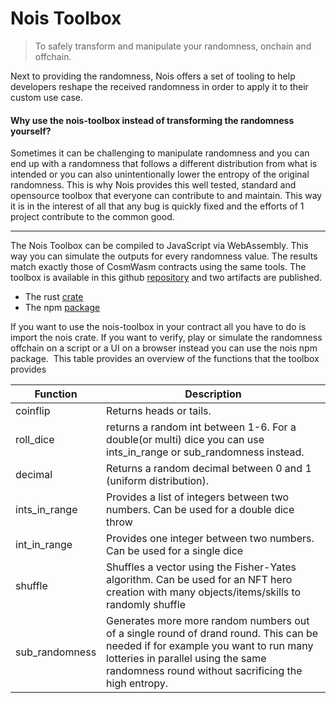 # Nois Toolbox

> To safely transform and manipulate your randomness, onchain and offchain.

Next to providing the randomness, Nois offers a set of tooling to help
developers reshape the received randomness in order to apply it to their custom
use case.

#### Why use the nois-toolbox instead of transforming the randomness yourself?

Sometimes it can be challenging to manipulate randomness and you can end up with
a randomness that follows a different distribution from what is intended or you
can also unintentionally lower the entropy of the original randomness. This is
why Nois provides this well tested, standard and opensource toolbox that
everyone can contribute to and maintain. This way it is in the interest of all
that any bug is quickly fixed and the efforts of 1 project contribute to the
common good.

---

The Nois Toolbox can be compiled to JavaScript via WebAssembly. This way you can
simulate the outputs for every randomness value. The results match exactly those
of CosmWasm contracts using the same tools. The toolbox is available in this
github [repository](https://github.com/noislabs/nois) and two artifacts are
published.

- The rust [crate](https://crates.io/crates/nois)
- The npm [package](https://www.npmjs.com/package/nois)

If you want to use the nois-toolbox in your contract all you have to do is
import the nois crate. If you want to verify, play or simulate the randomness
offchain on a script or a UI on a browser instead you can use the nois npm
package. ​ This table provides an overview of the functions that the toolbox
provides

| Function       | Description                                                                                                                                                                                                                 |
| -------------- | --------------------------------------------------------------------------------------------------------------------------------------------------------------------------------------------------------------------------- |
| coinflip       | Returns heads or tails.                                                                                                                                                                                                     |
| roll_dice      | returns a random int between 1-6. For a double(or multi) dice you can use ints_in_range or sub_randomness instead.                                                                                                          |
| decimal        | Returns a random decimal between 0 and 1 (uniform distribution).                                                                                                                                                            |
| ints_in_range  | Provides a list of integers between two numbers. Can be used for a double dice throw                                                                                                                                        |
| int_in_range   | Provides one integer between two numbers. Can be used for a single dice                                                                                                                                                     |
| shuffle        | Shuffles a vector using the Fisher-Yates algorithm. Can be used for an NFT hero creation with many objects/items/skills to randomly shuffle                                                                                 |
| sub_randomness | Generates more more random numbers out of a single round of drand round. This can be needed if for example you want to run many lotteries in parallel using the same randomness round without sacrificing the high entropy. |
